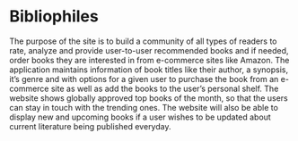 # Bibliophiles

The purpose of the site is to build a community of all types of readers to rate, analyze and provide user-to-user recommended books and if needed, order books they are interested in from e-commerce sites like
Amazon. The application maintains information of book titles like their author, a synopsis, it’s genre and with options for a given user to
purchase the book from an e-commerce site as well as add the books to the user’s personal shelf. The website shows globally approved top books of the
month, so that the users can stay in touch with the trending ones. The website will also be able to display new and upcoming books if a user wishes to be
updated about current literature being published everyday.
